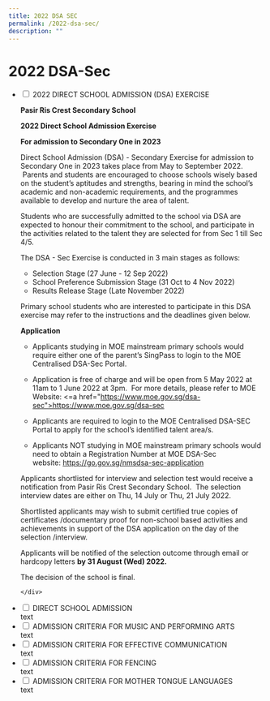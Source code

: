 ```yaml
---
title: 2022 DSA SEC
permalink: /2022-dsa-sec/
description: ""
---
```

<h1>2022 DSA-Sec</h1>

<ul class="jekyllcodex_accordion">
	<li>
		<input type="checkbox" id="accordion1">
		<label for="accordion1">2022 DIRECT SCHOOL ADMISSION (DSA) EXERCISE</label>
		<div>

**Pasir Ris Crest Secondary School**

**2022 Direct School Admission Exercise**

**For admission to Secondary One in 2023**

  

Direct School Admission (DSA) - Secondary Exercise for admission to Secondary One in 2023 takes place from May to September 2022.  Parents and students are encouraged to choose schools wisely based on the student’s aptitudes and strengths, bearing in mind the school’s academic and non-academic requirements, and the programmes available to develop and nurture the area of talent.

  

Students who are successfully admitted to the school via DSA are expected to honour their commitment to the school, and participate in the activities related to the talent they are selected for from Sec 1 till Sec 4/5.

  

The DSA - Sec Exercise is conducted in 3 main stages as follows:

  

*   Selection Stage (27 June - 12 Sep 2022)
*   School Preference Submission Stage (31 Oct to 4 Nov 2022)
*   Results Release Stage (Late November 2022)

  

Primary school students who are interested to participate in this DSA exercise may refer to the instructions and the deadlines given below.

**Application** 

*   Applicants studying in MOE mainstream primary schools would require either one of the parent’s SingPass to login to the MOE Centralised DSA-Sec Portal.

  

*   Application is free of charge and will be open from 5 May 2022 at 11am to 1 June 2022 at 3pm.  For more details, please refer to MOE Website: <=a href="https://www.moe.gov.sg/dsa-sec">https://www.moe.gov.sg/dsa-sec</a>

  

*   Applicants are required to login to the MOE Centralised DSA-SEC Portal to apply for the school’s identified talent area/s.

  

*   Applicants NOT studying in MOE mainstream primary schools would need to obtain a Registration Number at MOE DSA-Sec website: <a href="https://go.gov.sg/nmsdsa-sec-application">https://go.gov.sg/nmsdsa-sec-application</a>

  

Applicants shortlisted for interview and selection test would receive a notification from Pasir Ris Crest Secondary School.  The selection interview dates are either on Thu, 14 July or Thu, 21 July 2022.  

  

Shortlisted applicants may wish to submit certified true copies of certificates /documentary proof for non-school based activities and achievements in support of the DSA application on the day of the selection /interview.

  

Applicants will be notified of the selection outcome through email or hardcopy letters **by 31 August (Wed) 2022.**

  

The decision of the school is final.

	</div>

<li>
		<input type="checkbox" id="accordion2">
		<label for="accordion2">DIRECT SCHOOL ADMISSION</label>
	<div>text</div>
	</li>
	
<li>
		<input type="checkbox" id="accordion3">
		<label for="accordion3">ADMISSION CRITERIA FOR MUSIC AND PERFORMING ARTS</label>
	<div>text</div>
	</li>
	
<li>
		<input type="checkbox" id="accordion4">
		<label for="accordion4">ADMISSION CRITERIA FOR EFFECTIVE COMMUNICATION</label>
	<div>text</div>
	</li>
	
<li>
		<input type="checkbox" id="accordion5">
		<label for="accordion5">ADMISSION CRITERIA FOR FENCING</label>
	<div>text</div>
	</li>
	
<li>
		<input type="checkbox" id="accordion6">
		<label for="accordion6">ADMISSION CRITERIA FOR MOTHER TONGUE LANGUAGES</label>
	<div>text</div>
	</li>
	</ul>
